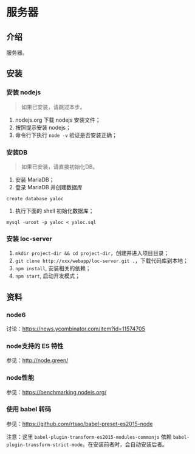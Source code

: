 # 服务器

## 介绍

服务器。

## 安装

### 安装 nodejs

> 如果已安装，请跳过本步。

1. nodejs.org 下载 nodejs 安装文件；
1. 按照提示安装 nodejs；
1. 命令行下执行 `node -v` 验证是否安装正确；

### 安装DB

> 如果已安装，请直接初始化DB。

1. 安装 MariaDB；
1. 登录 MariaDB 并创建数据库

```shell
create database yaloc
```

1. 执行下面的 shell 初始化数据库；

```shell
mysql -uroot -p yaloc < yaloc.sql
```

### 安装 loc-server

1. `mkdir project-dir && cd project-dir`，创建并进入项目目录；
1. `git clone http://xxx/webapp/loc-server.git .`，下载代码库到本地；
1. `npm install`, 安装相关的依赖；
1. `npm start`, 启动开发模式；


## 资料

### node6

讨论：<https://news.ycombinator.com/item?id=11574705>

### node支持的 ES 特性

参见：<http://node.green/>

### node性能

参见：<https://benchmarking.nodejs.org/>

### 使用 babel 转码

参见：<https://github.com/rtsao/babel-preset-es2015-node>

注意：这里 `babel-plugin-transform-es2015-modules-commonjs` 依赖 `babel-plugin-transform-strict-mode`。在安装前者时，会自动安装后者。
